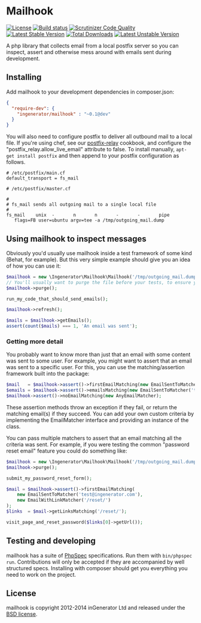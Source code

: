 # Mailhook

[![License](https://poser.pugx.org/ingenerator/mailhook/license.svg)](https://packagist.org/packages/ingenerator/mailhook)
[![Build status](https://github.com/ingenerator/mailhook/actions/workflows/test.yaml/badge.svg)](https://github.com/ingenerator/mailhook/actions/workflows/test.yaml)
[![Scrutinizer Code Quality](https://scrutinizer-ci.com/g/ingenerator/mailhook/badges/quality-score.png?b=master)](https://scrutinizer-ci.com/g/ingenerator/mailhook/?branch=master)
[![Latest Stable Version](https://poser.pugx.org/ingenerator/mailhook/v/stable.svg)](https://packagist.org/packages/ingenerator/mailhook)
[![Total Downloads](https://poser.pugx.org/ingenerator/mailhook/downloads.svg)](https://packagist.org/packages/ingenerator/mailhook)
[![Latest Unstable Version](https://poser.pugx.org/ingenerator/mailhook/v/unstable.svg)](https://packagist.org/packages/ingenerator/mailhook)

A php library that collects email from a local postfix server so you can inspect, assert and otherwise mess around with
emails sent during development.

## Installing

Add mailhook to your development dependencies in composer.json:

```json
{
  "require-dev": {
    "ingenerator/mailhook" : "~0.1@dev"
  }
}
```

You will also need to configure postfix to deliver all outbound mail to a local file. If you're using chef, see our
[postfix-relay](https://github.com/ingenerator/chef-postfix-relay) cookbook, and configure the
"postfix_relay.allow_live_email" attribute to false. To install manually, `apt-get install postfix` and then append
to your postfix configuration as follows.

```
# /etc/postfix/main.cf
default_transport = fs_mail
```

```
# /etc/postfix/master.cf

#
# fs_mail sends all outgoing mail to a single local file
#
fs_mail    unix  -       n       n       -       -       pipe
   flags=FB user=ubuntu argv=tee -a /tmp/outgoing_mail.dump
```

## Using mailhook to inspect messages

Obviously you'd usually use mailhook inside a test framework of some kind (Behat, for example). But this very simple
example should give you an idea of how you can use it:

```php
$mailhook = new \Ingenerator\Mailhook\Mailhook('/tmp/outgoing_mail.dump');
// You'll usually want to purge the file before your tests, to ensure you have a clean state
$mailhook->purge();

run_my_code_that_should_send_emails();

$mailhook->refresh();

$mails = $mailhook->getEmails();
assert(count($mails) === 1, 'An email was sent');
```

### Getting more detail

You probably want to know more than just that an email with some content was sent to some user. For example, you might
want to assert that an email was sent to a specific user. For this, you can use the matching/assertion framework built
into the package:

```php
$mail   = $mailhook->assert()->firstEmailMatching(new EmailSentToMatcher('test@ingenerator.com'));
$emails = $mailhook->assert()->emailsMatching(new EmailSentToMatcher('test@ingenerator.com'));
$mailhook->assert()->noEmailMatching(new AnyEmailMatcher);
```

These assertion methods throw an exception if they fail, or return the matching email(s) if they succeed.
You can add your own custom criteria by implementing the EmailMatcher interface and providing an instance
of the class.

You can pass multiple matchers to assert that an email matching all the criteria was sent. For example, if you were
testing the common "password reset email" feature you could do something like:

```php
$mailhook = new \Ingenerator\Mailhook\Mailhook('/tmp/outgoing_mail.dump');
$mailhook->purge();

submit_my_password_reset_form();

$mail = $mailhook->assert()->firstEmailMatching(
    new EmailSentToMatcher('test@ingenerator.com'),
    new EmailWithLinkMatcher('/reset/')
);
$links  = $mail->getLinksMatching('/reset/');

visit_page_and_reset_password($links[0]->getUrl());
```


## Testing and developing

mailhook has a suite of [PhpSpec](http://phpspec.net) specifications. Run them with `bin/phpspec run`. Contributions
will only be accepted if they are accompanied by well structured specs. Installing with composer should get you
everything you need to work on the project.

## License

mailhook is copyright 2012-2014 inGenerator Ltd and released under the [BSD license](LICENSE).
